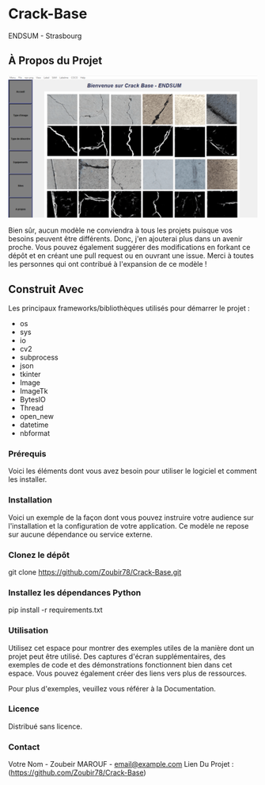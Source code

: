 # Crack-Base
 ENDSUM - Strasbourg

## À Propos du Projet

![Crack-Base](https://github.com/Zoubir78/Crack-Base/blob/main/carck-base.png)

 Bien sûr, aucun modèle ne conviendra à tous les projets puisque vos besoins peuvent être différents. Donc, j'en ajouterai plus dans un avenir proche. Vous pouvez également suggérer des modifications en forkant ce dépôt et en créant une pull request ou en ouvrant une issue. Merci à toutes les personnes qui ont contribué à l'expansion de ce modèle !

## Construit Avec
 Les principaux frameworks/bibliothèques utilisés pour démarrer le projet :

- os
- sys
- io
- cv2
- subprocess
- json
- tkinter
- Image
- ImageTk
- BytesIO
- Thread
- open_new
- datetime
- nbformat

### Prérequis
 Voici les éléments dont vous avez besoin pour utiliser le logiciel et comment les installer.

### Installation
 Voici un exemple de la façon dont vous pouvez instruire votre audience sur l'installation et la configuration de votre application. Ce modèle ne repose sur aucune dépendance ou service externe.

### Clonez le dépôt
 git clone https://github.com/Zoubir78/Crack-Base.git

### Installez les dépendances Python
 pip install -r requirements.txt

### Utilisation
 Utilisez cet espace pour montrer des exemples utiles de la manière dont un projet peut être utilisé. Des captures d'écran supplémentaires, des exemples de code et des démonstrations fonctionnent bien dans cet espace. Vous pouvez également créer des liens vers plus de ressources.

Pour plus d'exemples, veuillez vous référer à la Documentation.

### Licence
 Distribué sans licence.

### Contact
 Votre Nom - Zoubeir MAROUF - email@example.com
 Lien Du Projet : (https://github.com/Zoubir78/Crack-Base)
